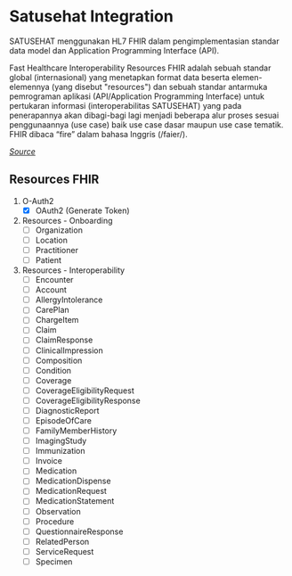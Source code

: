# Satusehat Integration
SATUSEHAT menggunakan HL7 FHIR dalam pengimplementasian standar data model dan Application Programming Interface (API).

Fast Healthcare Interoperability Resources FHIR adalah sebuah standar global (internasional) yang menetapkan format data beserta elemen-elemennya (yang disebut "resources") dan sebuah standar antarmuka pemrograman aplikasi (API/Application Programming Interface) untuk pertukaran informasi (interoperabilitas SATUSEHAT) yang pada penerapannya akan dibagi-bagi lagi menjadi beberapa alur proses sesuai penggunaannya (use case) baik use case dasar maupun use case tematik. FHIR dibaca “fire” dalam bahasa Inggris (/faier/).

<i>[Source](https://satusehat.kemkes.go.id/platform/docs/id/fhir/)</i>

## Resources FHIR

1. O-Auth2
   - [x] OAuth2 (Generate Token)
2. Resources - Onboarding
   - [ ] Organization
   - [ ] Location
   - [ ] Practitioner
   - [ ] Patient
3. Resources - Interoperability
   - [ ] Encounter
   - [ ] Account
   - [ ] AllergyIntolerance
   - [ ] CarePlan
   - [ ] ChargeItem
   - [ ] Claim
   - [ ] ClaimResponse
   - [ ] ClinicalImpression
   - [ ] Composition
   - [ ] Condition
   - [ ] Coverage
   - [ ] CoverageEligibilityRequest
   - [ ] CoverageEligibilityResponse
   - [ ] DiagnosticReport
   - [ ] EpisodeOfCare
   - [ ] FamilyMemberHistory
   - [ ] ImagingStudy
   - [ ] Immunization
   - [ ] Invoice
   - [ ] Medication
   - [ ] MedicationDispense
   - [ ] MedicationRequest
   - [ ] MedicationStatement
   - [ ] Observation
   - [ ] Procedure
   - [ ] QuestionnaireResponse
   - [ ] RelatedPerson
   - [ ] ServiceRequest
   - [ ] Specimen